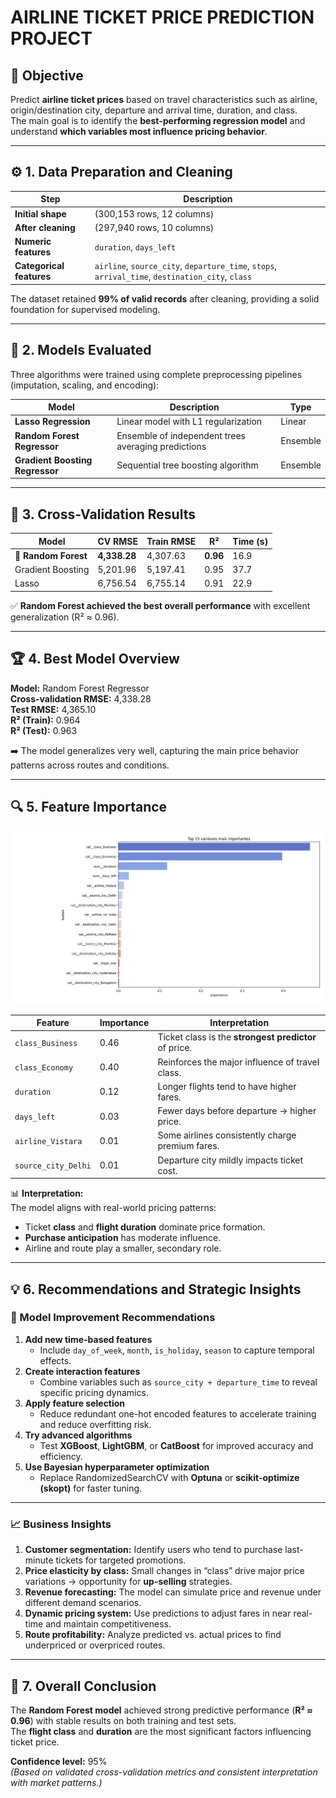# AIRLINE TICKET PRICE PREDICTION PROJECT

## 🎯 Objective
Predict **airline ticket prices** based on travel characteristics such as airline, origin/destination city, departure and arrival time, duration, and class.  
The main goal is to identify the **best-performing regression model** and understand **which variables most influence pricing behavior**.

---

## ⚙️ 1. Data Preparation and Cleaning

| Step | Description |
|------|--------------|
| **Initial shape** | (300,153 rows, 12 columns) |
| **After cleaning** | (297,940 rows, 10 columns) |
| **Numeric features** | `duration`, `days_left` |
| **Categorical features** | `airline`, `source_city`, `departure_time`, `stops`, `arrival_time`, `destination_city`, `class` |

The dataset retained **99% of valid records** after cleaning, providing a solid foundation for supervised modeling.

---

## 🧩 2. Models Evaluated

Three algorithms were trained using complete preprocessing pipelines (imputation, scaling, and encoding):

| Model | Description | Type |
|--------|-------------|------|
| **Lasso Regression** | Linear model with L1 regularization | Linear |
| **Random Forest Regressor** | Ensemble of independent trees averaging predictions | Ensemble |
| **Gradient Boosting Regressor** | Sequential tree boosting algorithm | Ensemble |

---

## 🧪 3. Cross-Validation Results

| Model | CV RMSE | Train RMSE | R² | Time (s) |
|--------|----------|-------------|------|-----------|
| 🥇 **Random Forest** | **4,338.28** | 4,307.63 | **0.96** | 16.9 |
| Gradient Boosting | 5,201.96 | 5,197.41 | 0.95 | 37.7 |
| Lasso | 6,756.54 | 6,755.14 | 0.91 | 22.9 |

✅ **Random Forest achieved the best overall performance** with excellent generalization (R² ≈ 0.96).

---

## 🏆 4. Best Model Overview

**Model:** Random Forest Regressor  
**Cross-validation RMSE:** 4,338.28  
**Test RMSE:** 4,365.10  
**R² (Train):** 0.964  
**R² (Test):** 0.963  

➡️ The model generalizes very well, capturing the main price behavior patterns across routes and conditions.

---

## 🔍 5. Feature Importance
<div style="text-align: left;">
  <img src="https://raw.githubusercontent.com/danmca19/ML-Flight-Price-Forecasting/main/SHAP.png" alt="Gráfico de Importância SHAP">
</div>
         
| Feature | Importance | Interpretation |
|----------|-------------|----------------|
| `class_Business` | 0.46 | Ticket class is the **strongest predictor** of price. |
| `class_Economy` | 0.40 | Reinforces the major influence of travel class. |
| `duration` | 0.12 | Longer flights tend to have higher fares. |
| `days_left` | 0.03 | Fewer days before departure → higher price. |
| `airline_Vistara` | 0.01 | Some airlines consistently charge premium fares. |
| `source_city_Delhi` | 0.01 | Departure city mildly impacts ticket cost. |

📊 **Interpretation:**  
The model aligns with real-world pricing patterns:  
- Ticket **class** and **flight duration** dominate price formation.  
- **Purchase anticipation** has moderate influence.  
- Airline and route play a smaller, secondary role.

---

## 💡 6. Recommendations and Strategic Insights

### 🔧 Model Improvement Recommendations
1. **Add new time-based features**
   - Include `day_of_week`, `month`, `is_holiday`, `season` to capture temporal effects.
2. **Create interaction features**
   - Combine variables such as `source_city + departure_time` to reveal specific pricing dynamics.
3. **Apply feature selection**
   - Reduce redundant one-hot encoded features to accelerate training and reduce overfitting risk.
4. **Try advanced algorithms**
   - Test **XGBoost**, **LightGBM**, or **CatBoost** for improved accuracy and efficiency.
5. **Use Bayesian hyperparameter optimization**
   - Replace RandomizedSearchCV with **Optuna** or **scikit-optimize (skopt)** for faster tuning.

---

### 📈 Business Insights
1. **Customer segmentation:** Identify users who tend to purchase last-minute tickets for targeted promotions.
2. **Price elasticity by class:** Small changes in “class” drive major price variations → opportunity for **up-selling** strategies.
3. **Revenue forecasting:** The model can simulate price and revenue under different demand scenarios.
4. **Dynamic pricing system:** Use predictions to adjust fares in near real-time and maintain competitiveness.
5. **Route profitability:** Analyze predicted vs. actual prices to find underpriced or overpriced routes.

---

## 🧾 7. Overall Conclusion

The **Random Forest model** achieved strong predictive performance (**R² ≈ 0.96**) with stable results on both training and test sets.  
The **flight class** and **duration** are the most significant factors influencing ticket price.



**Confidence level:** 95%  
*(Based on validated cross-validation metrics and consistent interpretation with market patterns.)*
